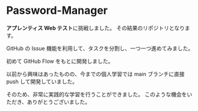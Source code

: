 # Password-Manager

**アプレンティス Web テスト**に挑戦しました。
その結果のリポジトリとなります。

GitHub の Issue 機能を利用して、タスクを分割し、一つ一つ進めてみました。

初めて GitHub Flow をもとに開発しました。

以前から興味はあったものの、今までの個人学習では main ブランチに直接 push して開発していました。

そのため、非常に実践的な学習を行うことができました。
このような機会をいただき、ありがとうございました。
